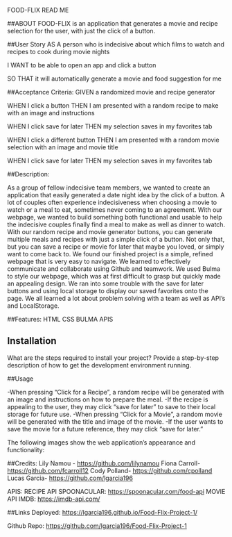 FOOD-FLIX READ ME

##ABOUT
FOOD-FLIX is an application that generates a movie and recipe selection for the user, with just the click of a button.

##User Story 
AS A person who is indecisive about which films to watch and recipes to cook during movie nights

I WANT to be able to open an app and click a button

SO THAT it will automatically generate a movie and food suggestion for me

##Acceptance Criteria:
GIVEN a randomized movie and recipe generator 

WHEN I click a button
THEN I am presented with a random recipe to make with an image and instructions

WHEN I click save for later
THEN my selection saves in my favorites tab

WHEN I click a different button
THEN I am presented with a random movie selection with an image and movie title

WHEN I click save for later
THEN my selection saves in my favorites tab

##Description:

As a group of fellow indecisive team members, we wanted to create an application that easily generated a date night idea by the click of a button. A lot of couples often experience indecisiveness when choosing a movie to watch or a meal to eat, sometimes never coming to an agreement. With our webpage, we wanted to build something both functional and usable to help the indecisive couples finally find a meal to make as well as dinner to watch. With our random recipe and movie generator buttons, you can generate multiple meals and recipes with just a simple click of a button. Not only that, but you can save a recipe or movie for later that maybe you loved, or simply want to come back to. We found our finished project is a simple, refined webpage that is very easy to navigate. We learned to effectively communicate and collaborate using Github and teamwork. We used Bulma to style our webpage, which was at first difficult to grasp but quickly made an appealing design. We ran into some trouble with the save for later buttons and using local storage to display our saved favorites onto the page. We all learned a lot about problem solving with a team as well as API’s and LocalStorage. 

##Features:
HTML
CSS
BULMA 
APIS

## Installation
What are the steps required to install your project? Provide a step-by-step description of how to get the development environment running.

##Usage

-When pressing “Click for a Recipe”, a random recipe will be generated with an image and instructions on how to prepare the meal.
-If the recipe is appealing to the user, they may click “save for later” to save to their local storage for future use.
-When pressing “Click for a Movie”, a random movie will be generated with the title and image of the movie.
-If the user wants to save the movie for a future reference, they may click “save for later.”

The following images show the web application’s appearance and functionality:




##Credits:
Lily Namou - https://github.com/lilynamou
Fiona Carroll- https://github.com/fcarroll12
Cody Polland- https://github.com/cpolland
Lucas Garcia- https://github.com/lgarcia196

APIS:
RECIPE API SPOONACULAR:
https://spoonacular.com/food-api
MOVIE API IMDB:
https://imdb-api.com/


##Links 
Deployed:
https://lgarcia196.github.io/Food-Flix-Project-1/

Github Repo: 
https://github.com/lgarcia196/Food-Flix-Project-1

